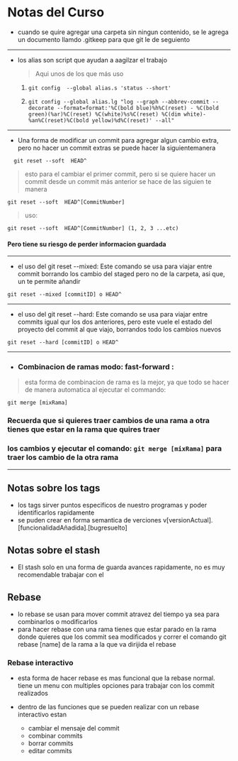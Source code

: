 # Notas del Curso

-  cuando se quire agregar una carpeta sin ningun contenido, se le agrega un documento llamdo  .gitkeep para que git le de seguiento 


<hr>

- los alias son script que ayudan a aagilzar el trabajo 
  
   > Aqui unos de los que más uso

    1.  ` git config  --global alias.s 'status --short' `

    2. `git config --global alias.lg "log --graph --abbrev-commit --decorate --format=format:'%C(bold blue)%h%C(reset) - %C(bold green)(%ar)%C(reset) %C(white)%s%C(reset) %C(dim white)- %an%C(reset)%C(bold yellow)%d%C(reset)' --all" `

<hr>

- Una forma de modificar un commit para agregar algun cambio extra, pero no hacer un commit extras se puede hacer la siguientemanera 

`  
  git reset --soft  HEAD^
`

> esto para el cambiar el primer commit, pero si se quiere hacer un commit desde un commit más anterior se hace de las siguien te manera

`
  git reset --soft  HEAD^[CommitNumber] 
`

> uso:   

`
git reset --soft  HEAD^[CommitNumber] (1, 2, 3 ...etc) 
` 

 #### Pero tiene su riesgo de perder informacion guardada

<hr>

 - el uso del git reset --mixed: Este comando se usa para viajar entre commit borrando los cambio del staged pero no de la carpeta, asi que, un te permite añandir 

`
  git reset --mixed [commitID] o HEAD^ 
`

<hr>

 - el uso del git reset --hard: Este comando se usa para viajar entre commits igual qur los dos anteriores, pero este vuele el estado del proyecto del commit al que viajo, borrandos todo los cambios nuevos

`
  git reset --hard [commitID] o HEAD^ 
`

<hr>

- ### Combinacion de ramas modo: fast-forward :
> esta forma de combinacion de rama es la mejor, ya que todo se hacer de manera automatica al ejecutar 
>  el commando: 

`
  git merge [mixRama]
`
 ### Recuerda que si quieres traer cambios de una rama a otra tienes que estar en la rama que quires traer 
 ### los cambios  y ejecutar el comando: `git merge [mixRama]`  para traer los cambio de la otra rama   


<hr>

## Notas sobre  los tags

 - los tags sirver puntos especificos de nuestro programas y poder identificarlos rapidamente 
 - se puden crear en forma semantica de verciones v[versionActual].[funcionalidadAñadida].[bugresuelto] 


## Notas sobre el stash
  
  - El stash solo en una forma de guarda avances rapidamente, no es muy recomendable trabajar con el 
 
## Rebase 

- lo rebase se usan para mover commit atravez del tiempo ya sea para combinarlos o modificarlos 
- para hacer rebase con una rama tienes que estar parado en la rama donde quieres que los commit sea modificados y correr el comando git rebase [name] de la rama a la que va dirijida el rebase  

### Rebase interactivo 

- esta forma de hacer rebase es mas funcional que la rebase normal. tiene un menu con multiples opciones para trabajar con los commit realizados  

- dentro de las funciones que se pueden realizar con un rebase interactivo estan 
  * cambiar el mensaje del commit 
  * combinar commits 
  * borrar commits
  * editar commits